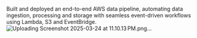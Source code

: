 Built and deployed an end-to-end AWS data pipeline, automating data ingestion, processing and storage with seamless event-driven workflows using Lambda, S3 and EventBridge.
![Uploading Screenshot 2025-03-24 at 11.10.13 PM.png…]()
